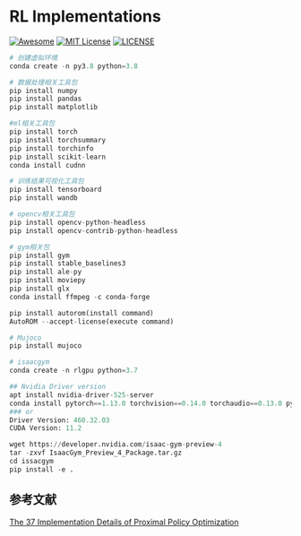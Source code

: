 # RL Implementations

[![Awesome](https://awesome.re/badge.svg)](https://awesome.re) [![MIT License](https://img.shields.io/badge/license-Apache-green.svg)](https://opensource.org/licenses/MIT) [![LICENSE](https://img.shields.io/badge/license-Anti%20996-blue.svg)](https://github.com/996icu/996.ICU/blob/master/LICENSE)



```python
# 创建虚拟环境
conda create -n py3.8 python=3.8

# 数据处理相关工具包
pip install numpy
pip install pandas
pip install matplotlib

#ml相关工具包
pip install torch
pip install torchsummary
pip install torchinfo
pip install scikit-learn
conda install cudnn

# 训练结果可视化工具包
pip install tensorboard
pip install wandb

# opencv相关工具包
pip install opencv-python-headless
pip install opencv-contrib-python-headless

# gym相关包
pip install gym
pip install stable_baselines3
pip install ale-py
pip install moviepy
pip install glx
conda install ffmpeg -c conda-forge

pip install autorom(install command)
AutoROM --accept-license(execute command)

# Mujoco
pip install mujoco

# isaacgym
conda create -n rlgpu python=3.7

## Nvidia Driver version
apt install nvidia-driver-525-server
conda install pytorch==1.13.0 torchvision==0.14.0 torchaudio==0.13.0 pytorch-cuda=11.7 -c pytorch -c nvidia
### or
Driver Version: 460.32.03
CUDA Version: 11.2

wget https://developer.nvidia.com/isaac-gym-preview-4
tar -zxvf IsaacGym_Preview_4_Package.tar.gz
cd issacgym
pip install -e .
```







## 参考文献

[The 37 Implementation Details of Proximal Policy Optimization](https://iclr-blog-track.github.io/2022/03/25/ppo-implementation-details/)
